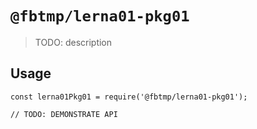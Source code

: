 # `@fbtmp/lerna01-pkg01`

> TODO: description

## Usage

```
const lerna01Pkg01 = require('@fbtmp/lerna01-pkg01');

// TODO: DEMONSTRATE API
```
